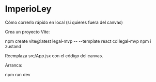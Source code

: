 # ImperioLey

Cómo correrlo rápido en local (si quieres fuera del canvas)

Crea un proyecto Vite:

npm create vite@latest legal-mvp -- --template react
cd legal-mvp
npm i zustand


Reemplaza src/App.jsx con el código del canvas.

Arranca:

npm run dev
